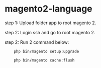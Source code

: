 # magento2-language

step 1: Upload folder app to root magento 2.

step 2: Login ssh and go to root magento 2.

step 2: Run 2 command below:

        php bin/magento setup:upgrade
        
        php bin/magento cache:flush
